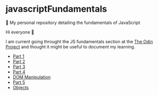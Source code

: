# javascriptFundamentals
🎯 My personal repository detailing the fundamentals of JavaScript

Hi everyone 👋


I am current going throught the JS fundamentals section at the [The Odin Project](https://www.theodinproject.com/courses/foundations#javascript-basics) and thought it might be useful to document my learning.

* [Part 1](part1.md)
* [Part 2](part2.md)
* [Part 3](part3.md)
* [Part 4](part4.md)
* [DOM Manipulation](dom.md)
* [Part 5](part5.md)
* [Objects](objects.md)
